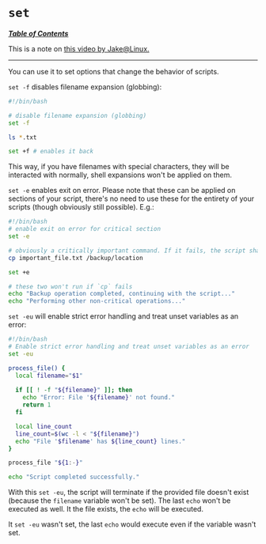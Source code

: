 # `set`

[***Table of Contents***](/README.md)

This is a note on [this video by
Jake@Linux.](https://www.youtube.com/watch?v=YWZ_5ezM8ko)

---

You can use it to set options that change the behavior of scripts.

`set -f` disables filename expansion (globbing):

```bash
#!/bin/bash

# disable filename expansion (globbing)
set -f

ls *.txt

set +f # enables it back
```

This way, if you have filenames with special characters, they will be
interacted with normally, shell expansions won't be applied on them.

`set -e` enables exit on error. Please note that these can be applied on
sections of your script, there's no need to use these for the entirety of
your scripts (though obviously still possible). E.g.:

```bash
#!/bin/bash
# enable exit on error for critical section
set -e

# obviously a critically important command. If it fails, the script shall exit
cp important_file.txt /backup/location

set +e

# these two won't run if `cp` fails
echo "Backup operation completed, continuing with the script..."
echo "Performing other non-critical operations..."
```

`set -eu` will enable strict error handling and treat unset variables as an
error:

```bash
#!/bin/bash
# Enable strict error handling and treat unset variables as an error
set -eu

process_file() {
  local filename="$1"
  
  if [[ ! -f "${filename}" ]]; then
    echo "Error: File '${filename}' not found."
    return 1
  fi

  local line_count
  line_count=$(wc -l < "${filename}")
  echo "File '$filename' has ${line_count} lines."
}

process_file "${1:-}"

echo "Script completed successfully."
```

With this `set -eu`, the script will terminate if the provided file doesn't
exist (because the `filename` variable won't be set). The last `echo`
won't be executed as well. It the file exists, the `echo` will be executed.

It `set -eu` wasn't set, the last `echo` would execute even if the variable
wasn't set.
